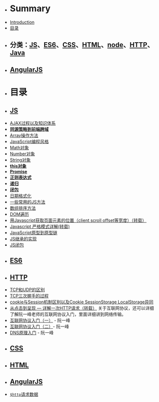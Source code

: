 - # Summary
- [Introduction](README.md)
- [目录](mu-lu.md)
- ## 分类：[JS](#js)、[ES6](#es6)、[CSS](#css)、[HTML](#html)、[node](#node)、[HTTP](#http)、[Java](#java)
- ## [AngularJS](#AngularJS)
- # 目录
- ## <span id="js">[JS](/JS/README.md)</span>
 - [AJAX过程以及知识体系](/JS/AJAX使用详细介绍.md)
 - [**同源策略到前端跨域**](/JS/同源策略到前端跨域.md)
 - [Array操作方法](/JS/Array操作方法.md)
 - [JavaScript编程风格](/JS/Javascript编程风格.md)
 - [Math对象](/JS/Math对象.md)
 - [Number对象](/JS/Number对象.md)
 - [String对象](/JS/String对象.md)
 - [**this对象**](/JS/this对象.md)
 - [**Promise**](/JS/Promise.md)
 - [**正则表达式**](/JS/正则表达式.md)
 - [**递归**](/JS/递归.md)
 - [**闭包**](/JS/闭包.md)
 - [日期格式化](/JS/日期格式化.md)
 - [一些常用的JS方法](/JS/一些常用的JS方法.md)
 - [数组排序方法](http://www.cnblogs.com/dong-xu/p/7088447.html)
 - [DOM遍历](/JS/DOM遍历.md)
 - [用Javascript获取页面元素的位置（client scroll offset等宽度）（转载）](http://www.ruanyifeng.com/blog/2009/09/find_element_s_position_using_javascript.html)
 - [Javascript 严格模式详解(转载)](http://www.zyy1217.com/2017/04/20/Javascript%20%E4%B8%A5%E6%A0%BC%E6%A8%A1%E5%BC%8F%E8%AF%A6%E8%A7%A3/)
 - [JavaScript原型到原型链](/JS/js从原型到原型链.md)
 - [JS继承的实现](/JS/继承.md)
 - [JS闭包](/JS/闭包.md)
- ## <span id="es6">[ES6](/ES6/README.md)</span>
- ## <span id="http">[HTTP](/HTTP/README.md)</span>
 - [TCP和UDP的区别](/HTTP/TCP和UDP.md)
 - [TCP三次握手的过程](/HTTP/TCP三次握手.md)
 - [cookie与Session机制区别以及Cookie SessionStorage LocalStorage异同](/HTTP/cookie与Session的区别.md)
 - [从点击到呈现 — 详解一次HTTP请求（转载）](http://www.zyy1217.com/2017/03/01/%E4%BB%8E%E7%82%B9%E5%87%BB%E5%88%B0%E5%91%88%E7%8E%B0%20%E2%80%94%20%E8%AF%A6%E8%A7%A3%E4%B8%80%E6%AC%A1HTTP%E8%AF%B7%E6%B1%82/)
关于互联网协议，还可以详细了解阮一峰老师的互联网协议入门，里面详细讲到网络传输。
 - [互联网协议入门（一）](http://www.ruanyifeng.com/blog/2012/05/internet_protocol_suite_part_i.html) - 阮一峰
 - [互联网协议入门（二）](http://www.ruanyifeng.com/blog/2012/06/internet_protocol_suite_part_ii.html)- 阮一峰
 - [DNS原理入门](http://www.ruanyifeng.com/blog/2016/06/dns.html) - 阮一峰 
- ## <span id="css">[CSS](CSS/README.md)</span>
- ## <span id="html">[HTML](/HTML/README.md)</span>
- ## <span id="AngularJS">[AngularJS](Angular.js/README.md)</span>
 - [`$http`请求数据]($http请求数据.md)


















